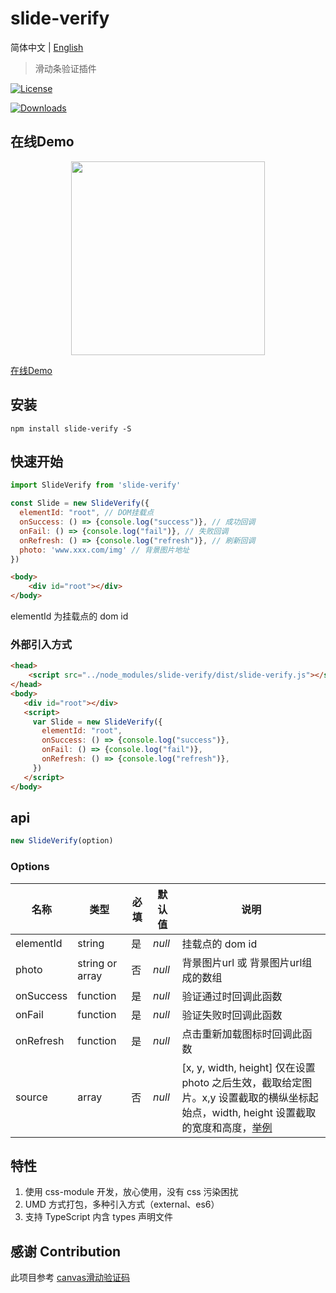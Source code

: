 # slide-verify

简体中文 | [English](./README-EN.md)

> 滑动条验证插件

<a href="https://raw.githubusercontent.com/mikexfreeze/slide-verify/master/LICENSE.md"><img src="https://img.shields.io/npm/l/slide-verify" alt="License"/></a>
<!-- <a href="https://github.com/mikexfreeze/slide-verify/network/dependents"><img src="https://img.shields.io/librariesio/dependent-repos/npm/slide-verify?style=flat-square" alt="Dependents"/></a> -->
<a href="https://www.npmjs.com/package/slide-verify"><img src="https://img.shields.io/npm/dm/slide-verify?style=flat-square" alt="Downloads"/></a>

## 在线Demo

<p align="center">
  <a href="https://blog.duandiwang.com/slide-verify/">
    <img width="310" src="https://blog.duandiwang.com/slide-verify/public/slide-verify-exmaple-01.png">
  </a>
</p>

[在线Demo](https://blog.duandiwang.com/slide-verify/)

## 安装

```shell
npm install slide-verify -S
```

## 快速开始

```js
import SlideVerify from 'slide-verify'

const Slide = new SlideVerify({
  elementId: "root", // DOM挂载点
  onSuccess: () => {console.log("success")}, // 成功回调
  onFail: () => {console.log("fail")}, // 失败回调
  onRefresh: () => {console.log("refresh")}, // 刷新回调
  photo: 'www.xxx.com/img' // 背景图片地址
})
```

```html
<body>
    <div id="root"></div>
</body>
```

elementId 为挂载点的 dom id

### 外部引入方式

```html
<head>
    <script src="../node_modules/slide-verify/dist/slide-verify.js"></script>
</head>
<body>
   <div id="root"></div>
   <script>
     var Slide = new SlideVerify({
       elementId: "root",
       onSuccess: () => {console.log("success")},
       onFail: () => {console.log("fail")},
       onRefresh: () => {console.log("refresh")},
     })
   </script>
</body>
```

## api

```js
new SlideVerify(option)
```

### Options

名称 | 类型 | 必填 | 默认值 | 说明 |
---|---|---|---|---
elementId | string | 是 | *null* | 挂载点的 dom id
photo | string or array | 否 | *null* | 背景图片url 或 背景图片url组成的数组
onSuccess | function | 是 | *null* | 验证通过时回调此函数
onFail | function | 是 | *null* | 验证失败时回调此函数
onRefresh | function | 是 | *null* | 点击重新加载图标时回调此函数
source | array | 否 | *null* | [x, y, width, height] 仅在设置 photo 之后生效，截取给定图片。x,y 设置截取的横纵坐标起始点，width, height 设置截取的宽度和高度，[举例](https://github.com/mikexfreeze/slide-verify/issues/4#issuecomment-727855481)

## 特性

1. 使用 css-module 开发，放心使用，没有 css 污染困扰
2. UMD 方式打包，多种引入方式（external、es6）
3. 支持 TypeScript 内含 types 声明文件

## 感谢 Contribution

此项目参考 [canvas滑动验证码](https://github.com/yeild/jigsaw)
